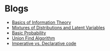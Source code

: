 # Blogs

- [Basics of Information Theory](Information%20Theory.md)
- [Mixtures of Distributions and Latent Variables](Intermediate(ish)%20probability.md)
- [Basic Probability](Basic%20rules%20of%20probability.md)
- [Union Find Algorithm](Union%20Find%20Algorithm.md)
- [Imperative vs. Declarative code](Imperative%20vs.%20Declarative%20Code.md)
